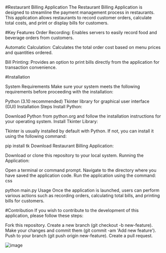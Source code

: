 #Restaurant Billing Application
The Restaurant Billing Application is designed to streamline the payment management process in restaurants. This application allows restaurants to record customer orders, calculate total costs, and print or display bills for customers.

#Key Features
Order Recording: Enables servers to easily record food and beverage orders from customers.

Automatic Calculation: Calculates the total order cost based on menu prices and quantities ordered.

Bill Printing: Provides an option to print bills directly from the application for transaction convenience.

#Installation

System Requirements
Make sure your system meets the following requirements before proceeding with the installation:

Python (3.10 recommended)
Tkinter library for graphical user interface (GUI)
Installation Steps
Install Python:

Download Python from python.org and follow the installation instructions for your operating system.
Install Tkinter Library:

Tkinter is usually installed by default with Python. If not, you can install it using the following command:

pip install tk
Download Restaurant Billing Application:

Download or clone this repository to your local system.
Running the Application:

Open a terminal or command prompt.
Navigate to the directory where you have saved the application code.
Run the application using the command:
css

python main.py
Usage
Once the application is launched, users can perform various actions such as recording orders, calculating total bills, and printing bills for customers.

#Contribution
If you wish to contribute to the development of this application, please follow these steps:

Fork this repository.
Create a new branch (git checkout -b new-feature).
Make your changes and commit them (git commit -am 'Add new feature').
Push to your branch (git push origin new-feature).
Create a pull request.

![image](https://github.com/Aripardhana0/Billing-Resto/assets/143325663/f6c9aa13-a284-4c09-b01a-2d3b21775779)
